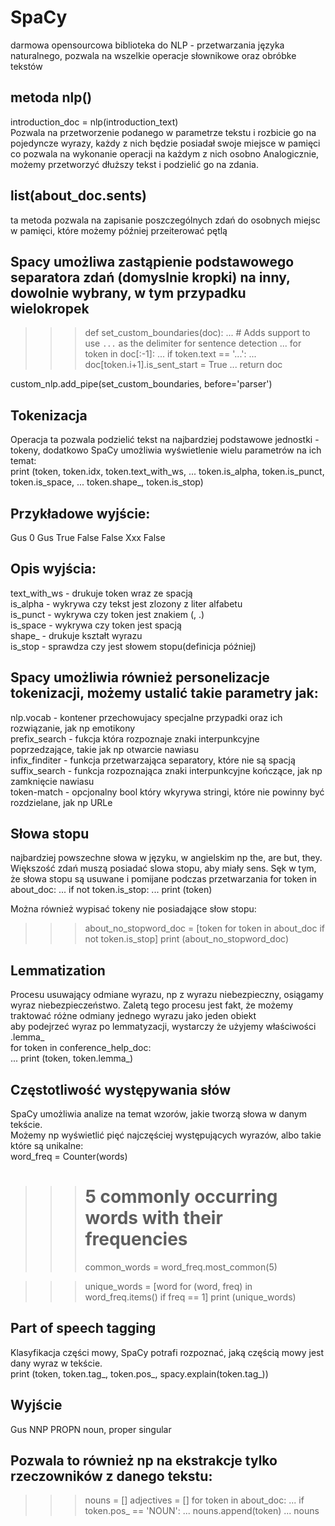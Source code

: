 # SpaCy
darmowa opensourcowa biblioteka do NLP - przetwarzania języka naturalnego, pozwala na wszelkie operacje słownikowe oraz obróbke tekstów
## metoda nlp()
introduction_doc = nlp(introduction_text) <br>
Pozwala na przetworzenie podanego w parametrze tekstu i rozbicie go na pojedyncze wyrazy, każdy z nich będzie posiadał swoje miejsce w pamięci co pozwala na wykonanie operacji na każdym z nich osobno
Analogicznie, możemy przetworzyć dłuższy tekst i podzielić go na zdania. <br>
## list(about_doc.sents)
ta metoda pozwala na zapisanie poszczególnych zdań do osobnych miejsc w pamięci, które możemy później przeiterować pętlą
## Spacy umożliwa zastąpienie podstawowego separatora zdań (domyslnie kropki) na inny, dowolnie wybrany, w tym przypadku wielokropek
>>> def set_custom_boundaries(doc):
...     # Adds support to use `...` as the delimiter for sentence detection
...     for token in doc[:-1]:
...         if token.text == '...':
...             doc[token.i+1].is_sent_start = True
...     return doc

custom_nlp.add_pipe(set_custom_boundaries, before='parser')
## Tokenizacja
Operacja ta pozwala podzielić tekst na najbardziej podstawowe jednostki - tokeny, dodatkowo SpaCy umożliwia wyświetlenie wielu parametrów na ich temat: <br>
print (token, token.idx, token.text_with_ws,
...            token.is_alpha, token.is_punct, token.is_space,
...            token.shape_, token.is_stop)

## Przykładowe wyjście: <br>
Gus 0 Gus  True False False Xxx False <br>

## Opis wyjścia: <br>
text_with_ws - drukuje token wraz ze spacją <br>
is_alpha - wykrywa czy tekst jest zlozony z liter alfabetu <br>
is_punct - wykrywa czy token jest znakiem (, .) <br>
is_space - wykrywa czy token jest spacją <br>
shape_ - drukuje kształt wyrazu <br>
is_stop - sprawdza czy jest słowem stopu(definicja później) <br>

## Spacy umożliwia również personelizacje tokenizacji, możemy ustalić takie parametry jak:
nlp.vocab - kontener przechowujacy specjalne przypadki oraz ich rozwiązanie, jak np emotikony <br>
prefix_search - fukcja która rozpoznaje znaki interpunkcyjne poprzedzające, takie jak np otwarcie nawiasu <br>
infix_finditer - funkcja przetwarzająca separatory, które nie są spacją <br>
suffix_search - funkcja rozpoznająca znaki interpunkcyjne kończące, jak np zamknięcie nawiasu <br>
token-match - opcjonalny bool który wkyrywa stringi, które nie powinny być rozdzielane, jak np URLe <br>

## Słowa stopu 
najbardziej powszechne słowa w języku, w angielskim np the, are but, they. Większość zdań muszą posiadać slowa stopu, aby miały sens. Sęk w tym, że słowa stopu są usuwane i pomijane podczas przetwarzania
for token in about_doc:
...     if not token.is_stop:
...         print (token) <br>

Można również wypisać tokeny nie posiadające słow stopu: <br>
>>> about_no_stopword_doc = [token for token in about_doc if not token.is_stop]
>>> print (about_no_stopword_doc)
## Lemmatization
Procesu usuwający odmiane wyrazu, np z wyrazu niebezpieczny, osiągamy wyraz niebezpieczeństwo. Zaletą tego procesu jest fakt, że możemy traktować różne odmiany jednego wyrazu jako jeden obiekt <br>
aby podejrzeć wyraz po lemmatyzacji, wystarczy że użyjemy właściwości .lemma_ <br>
for token in conference_help_doc: <br>
...     print (token, token.lemma_) <br>
## Częstotliwość występywania słów
SpaCy umożliwia analize na temat wzorów, jakie tworzą słowa w danym tekście. <br>
Możemy np wyświetlić pięć najczęściej występujących wyrazów, albo takie które są unikalne: <br>
 word_freq = Counter(words)
>>> # 5 commonly occurring words with their frequencies
>>> common_words = word_freq.most_common(5) <br>

>>> unique_words = [word for (word, freq) in word_freq.items() if freq == 1]
>>> print (unique_words) <br>
## Part of speech tagging
Klasyfikacja części mowy, SpaCy potrafi rozpoznać, jaką częścią mowy jest dany wyraz w tekście.<br>
print (token, token.tag_, token.pos_, spacy.explain(token.tag_))<br>
## Wyjście
Gus NNP PROPN noun, proper singular<br>

## Pozwala to również np na ekstrakcje tylko rzeczowników z danego tekstu:
>>> nouns = []
>>> adjectives = []
>>> for token in about_doc:
...     if token.pos_ == 'NOUN':
...         nouns.append(token)
...         nouns












